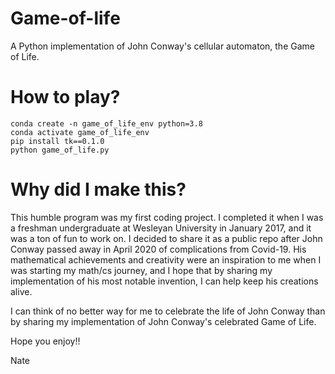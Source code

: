 # Game-of-life
A Python implementation of John Conway's cellular automaton, the Game of Life.

# How to play?

```
conda create -n game_of_life_env python=3.8
conda activate game_of_life_env
pip install tk==0.1.0
python game_of_life.py
```

# Why did I make this?

This humble program was my first coding project. I completed it when I was a freshman undergraduate at Wesleyan University in January 2017, and it was a ton of fun to work on. I decided to share it as a public repo after John Conway passed away in April 2020 of complications from Covid-19. His mathematical achievements and creativity were an inspiration to me when I was starting my math/cs journey, and I hope that by sharing my implementation of his most notable invention, I can help keep his creations alive. 

I can think of no better way for me to celebrate the life of John Conway than by sharing my implementation of John Conway's celebrated Game of Life.

Hope you enjoy!!

Nate
